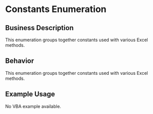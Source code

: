 # Constants Enumeration

## Business Description
This enumeration groups together constants used with various Excel methods.

## Behavior
This enumeration groups together constants used with various Excel methods.

## Example Usage
No VBA example available.